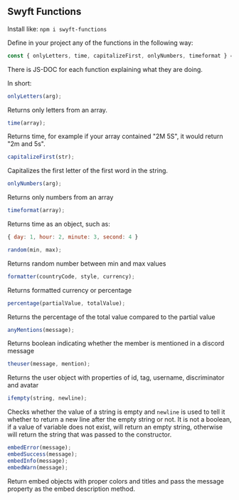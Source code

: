 ## Swyft Functions

Install like:
``npm i swyft-functions``

Define in your project any of the functions in the following way:
```js
const { onlyLetters, time, capitalizeFirst, onlyNumbers, timeformat } = require('swyft-functions');
```

There is JS-DOC for each function explaining what they are doing.

In short:

```js
onlyLetters(arg);
```
Returns only letters from an array.

```js
time(array);
```
Returns time, for example if your array contained "2M 5S", it would return "2m and 5s".

```js
capitalizeFirst(str);
```
Capitalizes the first letter of the first word in the string.

```js
onlyNumbers(arg);
```
Returns only numbers from an array

```js
timeformat(array);
```
Returns time as an object, such as:
```js
{ day: 1, hour: 2, minute: 3, second: 4 }
```

```js
random(min, max);
```
Returns random number between min and max values

```js
formatter(countryCode, style, currency);
```
Returns formatted currency or percentage

```js
percentage(partialValue, totalValue);
```
Returns the percentage of the total value compared to the partial value

```js
anyMentions(message);
```
Returns boolean indicating whether the member is mentioned in a discord message

```js
theuser(message, mention);
```
Returns the user object with properties of id, tag, username, discriminator and avatar

```js
ifempty(string, newline);
```
Checks whether the value of a string is empty and ``newline`` is used to tell it whether to return a new line after the empty string or not.
It is not a boolean, if a value of variable does not exist, will return an empty string, otherwise will return the string that was passed to the constructor.

```js
embedError(message);
embedSuccess(message);
embedInfo(message);
embedWarn(message);
```
Return embed objects with proper colors and titles and pass the message property as the embed description method.